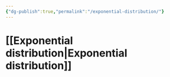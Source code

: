 ```yaml
---
{"dg-publish":true,"permalink":"/exponential-distribution/"}
---
```


# [[Exponential distribution\|Exponential distribution]]

